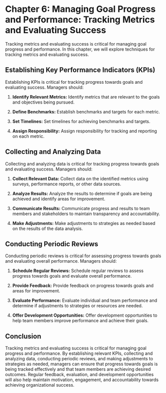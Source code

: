 Chapter 6: Managing Goal Progress and Performance: Tracking Metrics and Evaluating Success
==========================================================================================

Tracking metrics and evaluating success is critical for managing goal progress and performance. In this chapter, we will explore techniques for tracking metrics and evaluating success.

Establishing Key Performance Indicators (KPIs)
----------------------------------------------

Establishing KPIs is critical for tracking progress towards goals and evaluating success. Managers should:

1. **Identify Relevant Metrics:** Identify metrics that are relevant to the goals and objectives being pursued.

2. **Define Benchmarks:** Establish benchmarks and targets for each metric.

3. **Set Timelines:** Set timelines for achieving benchmarks and targets.

4. **Assign Responsibility:** Assign responsibility for tracking and reporting on each metric.

Collecting and Analyzing Data
-----------------------------

Collecting and analyzing data is critical for tracking progress towards goals and evaluating success. Managers should:

1. **Collect Relevant Data:** Collect data on the identified metrics using surveys, performance reports, or other data sources.

2. **Analyze Results:** Analyze the results to determine if goals are being achieved and identify areas for improvement.

3. **Communicate Results:** Communicate progress and results to team members and stakeholders to maintain transparency and accountability.

4. **Make Adjustments:** Make adjustments to strategies as needed based on the results of the data analysis.

Conducting Periodic Reviews
---------------------------

Conducting periodic reviews is critical for assessing progress towards goals and evaluating overall performance. Managers should:

1. **Schedule Regular Reviews:** Schedule regular reviews to assess progress towards goals and evaluate overall performance.

2. **Provide Feedback:** Provide feedback on progress towards goals and areas for improvement.

3. **Evaluate Performance:** Evaluate individual and team performance and determine if adjustments to strategies or resources are needed.

4. **Offer Development Opportunities:** Offer development opportunities to help team members improve performance and achieve their goals.

Conclusion
----------

Tracking metrics and evaluating success is critical for managing goal progress and performance. By establishing relevant KPIs, collecting and analyzing data, conducting periodic reviews, and making adjustments to strategies as needed, managers can ensure that progress towards goals is being tracked effectively and that team members are achieving desired outcomes. Regular feedback, evaluation, and development opportunities will also help maintain motivation, engagement, and accountability towards achieving organizational success.

